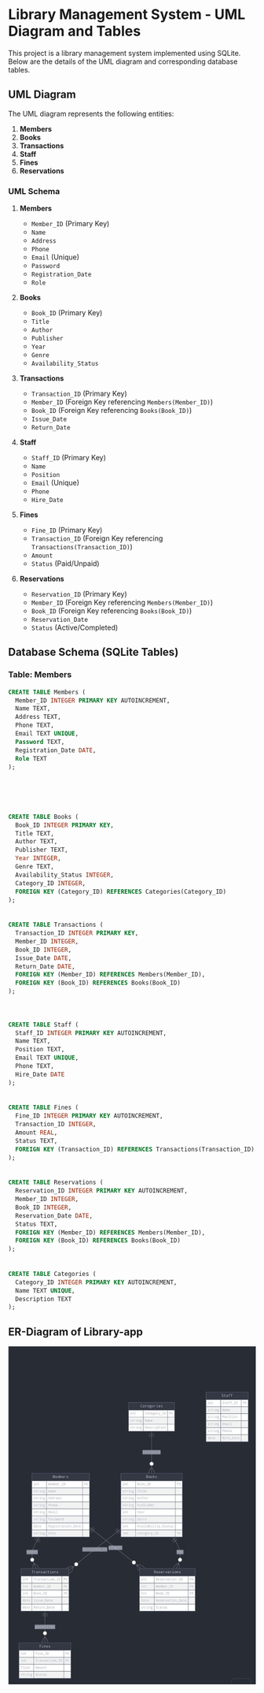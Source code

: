 # Library Management System - UML Diagram and Tables

This project is a library management system implemented using SQLite. Below are the details of the UML diagram and corresponding database tables.

## UML Diagram

The UML diagram represents the following entities:

1. **Members**
2. **Books**
3. **Transactions**
4. **Staff**
5. **Fines**
6. **Reservations**

### UML Schema

1. **Members**

   - `Member_ID` (Primary Key)
   - `Name`
   - `Address`
   - `Phone`
   - `Email` (Unique)
   - `Password`
   - `Registration_Date`
   - `Role`

2. **Books**

   - `Book_ID` (Primary Key)
   - `Title`
   - `Author`
   - `Publisher`
   - `Year`
   - `Genre`
   - `Availability_Status`

3. **Transactions**

   - `Transaction_ID` (Primary Key)
   - `Member_ID` (Foreign Key referencing `Members(Member_ID)`)
   - `Book_ID` (Foreign Key referencing `Books(Book_ID)`)
   - `Issue_Date`
   - `Return_Date`

4. **Staff**

   - `Staff_ID` (Primary Key)
   - `Name`
   - `Position`
   - `Email` (Unique)
   - `Phone`
   - `Hire_Date`

5. **Fines**

   - `Fine_ID` (Primary Key)
   - `Transaction_ID` (Foreign Key referencing `Transactions(Transaction_ID)`)
   - `Amount`
   - `Status` (Paid/Unpaid)

6. **Reservations**
   - `Reservation_ID` (Primary Key)
   - `Member_ID` (Foreign Key referencing `Members(Member_ID)`)
   - `Book_ID` (Foreign Key referencing `Books(Book_ID)`)
   - `Reservation_Date`
   - `Status` (Active/Completed)

## Database Schema (SQLite Tables)

### Table: Members

```sql
CREATE TABLE Members (
  Member_ID INTEGER PRIMARY KEY AUTOINCREMENT,
  Name TEXT,
  Address TEXT,
  Phone TEXT,
  Email TEXT UNIQUE,
  Password TEXT,
  Registration_Date DATE,
  Role TEXT
);





CREATE TABLE Books (
  Book_ID INTEGER PRIMARY KEY,
  Title TEXT,
  Author TEXT,
  Publisher TEXT,
  Year INTEGER,
  Genre TEXT,
  Availability_Status INTEGER,
  Category_ID INTEGER,
  FOREIGN KEY (Category_ID) REFERENCES Categories(Category_ID)
);


CREATE TABLE Transactions (
  Transaction_ID INTEGER PRIMARY KEY,
  Member_ID INTEGER,
  Book_ID INTEGER,
  Issue_Date DATE,
  Return_Date DATE,
  FOREIGN KEY (Member_ID) REFERENCES Members(Member_ID),
  FOREIGN KEY (Book_ID) REFERENCES Books(Book_ID)
);



CREATE TABLE Staff (
  Staff_ID INTEGER PRIMARY KEY AUTOINCREMENT,
  Name TEXT,
  Position TEXT,
  Email TEXT UNIQUE,
  Phone TEXT,
  Hire_Date DATE
);


CREATE TABLE Fines (
  Fine_ID INTEGER PRIMARY KEY AUTOINCREMENT,
  Transaction_ID INTEGER,
  Amount REAL,
  Status TEXT,
  FOREIGN KEY (Transaction_ID) REFERENCES Transactions(Transaction_ID)
);


CREATE TABLE Reservations (
  Reservation_ID INTEGER PRIMARY KEY AUTOINCREMENT,
  Member_ID INTEGER,
  Book_ID INTEGER,
  Reservation_Date DATE,
  Status TEXT,
  FOREIGN KEY (Member_ID) REFERENCES Members(Member_ID),
  FOREIGN KEY (Book_ID) REFERENCES Books(Book_ID)
);


CREATE TABLE Categories (
  Category_ID INTEGER PRIMARY KEY AUTOINCREMENT,
  Name TEXT UNIQUE,
  Description TEXT
);
```

## ER-Diagram of Library-app

![UML Diagram](lib/assets/lib.jpg)
